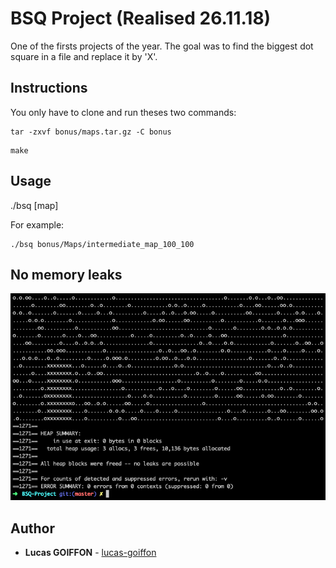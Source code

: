 # BSQ Project (Realised 26.11.18)
One of the firsts projects of the year. The goal was to find the biggest dot square in a file and replace it by 'X'.

## Instructions
You only have to clone and run theses two commands:
```
tar -zxvf bonus/maps.tar.gz -C bonus
```
```
make
```

## Usage
./bsq [map]

For example:
```
./bsq bonus/Maps/intermediate_map_100_100
```

## No memory leaks
![Valgrind Screenshot](/bonus/valgrind.png?raw=true "Valgrind Screenshot")

## Author
* **Lucas GOIFFON** - [lucas-goiffon](https://github.com/lucas-goiffon)
